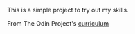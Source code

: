 This is a simple project to try out my skills.

From The Odin Project's [curriculum](http://www.theodinproject.com/courses/web-development-101/lessons/html-css)
